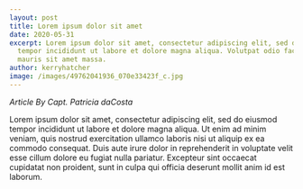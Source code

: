 ```yaml
---
layout: post
title: Lorem ipsum dolor sit amet
date: 2020-05-31
excerpt: Lorem ipsum dolor sit amet, consectetur adipiscing elit, sed do eiusmod
  tempor incididunt ut labore et dolore magna aliqua. Volutpat odio facilisis
  mauris sit amet massa.
author: kerryhatcher
image: /images/49762041936_070e33423f_c.jpg
---
```


_Article By Capt. Patricia daCosta_

Lorem ipsum dolor sit amet, consectetur adipiscing elit, sed do eiusmod tempor incididunt ut labore et dolore magna aliqua. Ut enim ad minim veniam, quis nostrud exercitation ullamco laboris nisi ut aliquip ex ea commodo consequat. Duis aute irure dolor in reprehenderit in voluptate velit esse cillum dolore eu fugiat nulla pariatur. Excepteur sint occaecat cupidatat non proident, sunt in culpa qui officia deserunt mollit anim id est laborum.